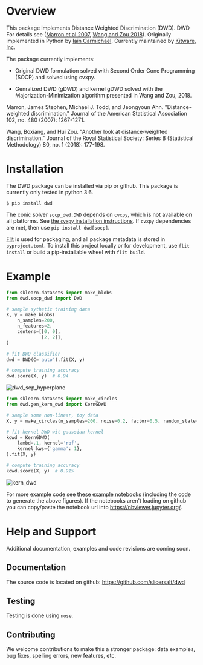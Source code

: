 # Overview

This package implements Distance Weighted Discrimination (DWD). DWD For details see
([Marron et al 2007][marron-et-al], [Wang and Zou 2018][wang-zou]). Originally
implemented in Python by [Iain Carmichael][iain-carmichael]. Currently maintained by
[Kitware, Inc][kitware].

The package currently implements:

- Original DWD formulation solved with Second Order Cone Programming (SOCP) and solved
using cvxpy.

- Genralized DWD (gDWD) and kernel gDWD solved with the Majorization-Minimization
algorithm presented in Wang and Zou, 2018.


Marron, James Stephen, Michael J. Todd, and Jeongyoun Ahn. "Distance-weighted
discrimination." Journal of the American Statistical Association 102, no. 480 (2007):
1267-1271.

Wang, Boxiang, and Hui Zou. "Another look at distance‐weighted discrimination." Journal
of the Royal Statistical Society: Series B (Statistical Methodology) 80, no. 1 (2018):
177-198.

# Installation

The DWD package can be installed via pip or github. This package is currently only
tested in python 3.6.

```
$ pip install dwd
```

The conic solver `socp_dwd.DWD` depends on `cvxpy`, which is not available on all platforms. See [the `cvxpy` installation instructions][cvxpy]. If `cvxpy` dependencies are met, then use `pip install dwd[socp]`. 

[Flit][flit] is used for packaging, and all package metadata is stored in `pyproject.toml`. To install this project locally or for development, use `flit install` or build a pip-installable wheel with `flit build`.

[cvxpy]: https://www.cvxpy.org/install/index.html
[flit]: https://github.com/takluyver/flit

# Example

```python
from sklearn.datasets import make_blobs
from dwd.socp_dwd import DWD

# sample sythetic training data
X, y = make_blobs(
    n_samples=200,
    n_features=2,
    centers=[[0, 0],
             [2, 2]],
)

# fit DWD classifier
dwd = DWD(C='auto').fit(X, y)

# compute training accuracy
dwd.score(X, y)  # 0.94
```

![dwd_sep_hyperplane][dwd_sep_hyperplane]

```python
from sklearn.datasets import make_circles
from dwd.gen_kern_dwd import KernGDWD

# sample some non-linear, toy data
X, y = make_circles(n_samples=200, noise=0.2, factor=0.5, random_state=1)

# fit kernel DWD wit gaussian kernel
kdwd = KernGDWD(
    lambd=.1, kernel='rbf',
    kernel_kws={'gamma': 1},
).fit(X, y)

# compute training accuracy
kdwd.score(X, y)  # 0.915
```

![kern_dwd][kern_dwd]

For more example code see [these example notebooks][example-notebooks] (including the code
to generate the above figures). If the notebooks aren't loading on github you can copy/paste the notebook url into https://nbviewer.jupyter.org/.

# Help and Support

Additional documentation, examples and code revisions are coming soon.

## Documentation

The source code is located on github: https://github.com/slicersalt/dwd

## Testing

Testing is done using `nose`.

## Contributing

We welcome contributions to make this a stronger package: data examples,
bug fixes, spelling errors, new features, etc.

[iain-carmichael]: https://idc9.github.io/
[kitware]: https://kitware.com/

[marron-et-al]: https://amstat.tandfonline.com/doi/abs/10.1198/016214507000001120
[wang-zou]: https://rss.onlinelibrary.wiley.com/doi/full/10.1111/rssb.12244

[dwd_sep_hyperplane]: https://raw.githubusercontent.com/slicersalt/dwd/master/doc/figures/dwd_sep_hyperplane.png
[kern_dwd]: https://raw.githubusercontent.com/slicersalt/dwd/master/doc/figures/kern_dwd.png
[example-notebooks]: https://github.com/idc9/dwd/tree/master/doc/example_notebooks

